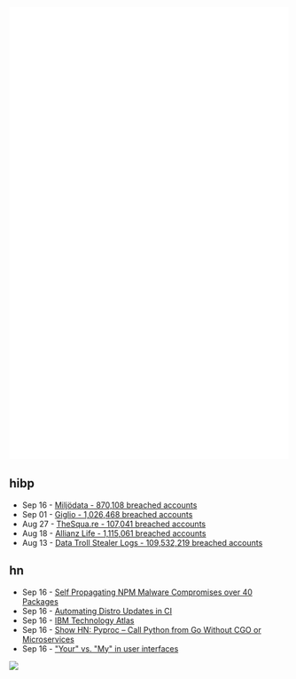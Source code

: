 ![Metrics](https://raw.githubusercontent.com/phixion/phixion/master/metrics.svg)

## hibp

<!--
for https://github.com/phixion/phixion/blob/main/.github/workflows/feeds.yml
-->
<!--START_SECTION:haveibeenpwnd-->
- Sep 16 - [Miljödata - 870,108 breached accounts](https://haveibeenpwned.com/Breach/Miljodata)
- Sep 01 - [Giglio - 1,026,468 breached accounts](https://haveibeenpwned.com/Breach/Giglio)
- Aug 27 - [TheSqua.re - 107,041 breached accounts](https://haveibeenpwned.com/Breach/TheSquare)
- Aug 18 - [Allianz Life - 1,115,061 breached accounts](https://haveibeenpwned.com/Breach/AllianzLife)
- Aug 13 - [Data Troll Stealer Logs - 109,532,219 breached accounts](https://haveibeenpwned.com/Breach/DataTrollStealerLogs)
<!--END_SECTION:haveibeenpwnd-->

## hn

<!--
for https://github.com/phixion/phixion/blob/main/.github/workflows/feeds.yml
-->
<!--START_SECTION:hn-->
- Sep 16 - [Self Propagating NPM Malware Compromises over 40 Packages](https://www.stepsecurity.io/blog/ctrl-tinycolor-and-40-npm-packages-compromised)
- Sep 16 - [Automating Distro Updates in CI](https://paretosecurity.com/blog/automating-distro-updates-in-ci/)
- Sep 16 - [IBM Technology Atlas](https://www.ibm.com/roadmaps/)
- Sep 16 - [Show HN: Pyproc – Call Python from Go Without CGO or Microservices](https://github.com/YuminosukeSato/pyproc)
- Sep 16 - ["Your" vs. "My" in user interfaces](https://adamsilver.io/blog/your-vs-my-in-user-interfaces/)
<!--END_SECTION:hn-->

<!--
for https://yhype.me
-->
![](https://hit.yhype.me/github/profile?user_id=13013670)
